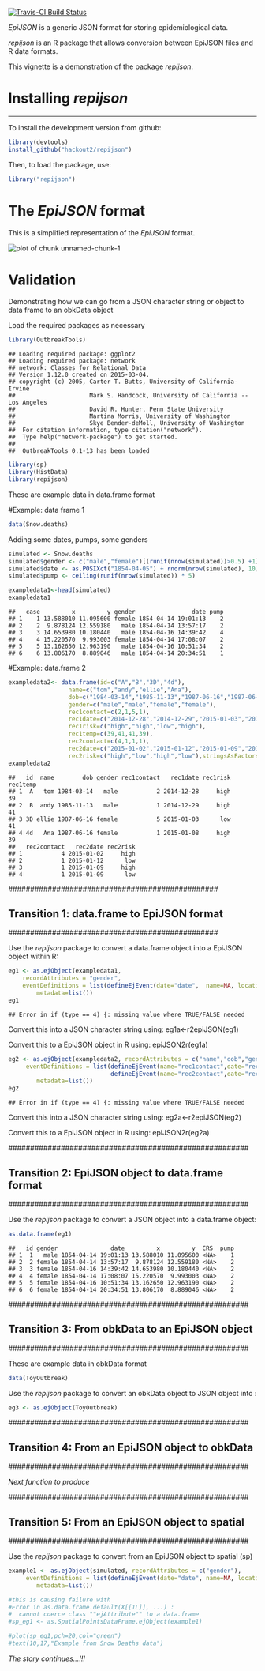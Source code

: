 [![Travis-CI Build Status](https://travis-ci.org/Hackout2/repijson.png?branch=master)](https://travis-ci.org/Hackout2/repijson)






*EpiJSON* is a generic JSON format for storing epidemiological data.   

*repijson* is an R package that allows conversion between EpiJSON files and R data formats.

This vignette is a demonstration of the package *repijson*.


# Installing *repijson*
-------------
To install the development version from github:

```r
library(devtools)
install_github("hackout2/repijson")
```


Then, to load the package, use:

```r
library("repijson")
```

# The *EpiJSON* format

This is a simplified representation of the *EpiJSON* format.   

![plot of chunk unnamed-chunk-1](vignettes/figs/unnamed-chunk-1-1.png) 




# Validation

Demonstrating how we can go from a JSON character string or object to data frame to an obkData object

Load the required packages as necessary

```r
library(OutbreakTools)
```

```
## Loading required package: ggplot2
## Loading required package: network
## network: Classes for Relational Data
## Version 1.12.0 created on 2015-03-04.
## copyright (c) 2005, Carter T. Butts, University of California-Irvine
##                     Mark S. Handcock, University of California -- Los Angeles
##                     David R. Hunter, Penn State University
##                     Martina Morris, University of Washington
##                     Skye Bender-deMoll, University of Washington
##  For citation information, type citation("network").
##  Type help("network-package") to get started.
## 
##  OutbreakTools 0.1-13 has been loaded
```

```r
library(sp)
library(HistData)
library(repijson)
```


These are example data in data.frame format

#Example: data frame 1

```r
data(Snow.deaths)
```
Adding some dates, pumps, some genders 

```r
simulated <- Snow.deaths
simulated$gender <- c("male","female")[(runif(nrow(simulated))>0.5) +1]
simulated$date <- as.POSIXct("1854-04-05") + rnorm(nrow(simulated), 10) * 86400
simulated$pump <- ceiling(runif(nrow(simulated)) * 5)

exampledata1<-head(simulated)
exampledata1
```

```
##   case         x         y gender                date pump
## 1    1 13.588010 11.095600 female 1854-04-14 19:01:13    2
## 2    2  9.878124 12.559180   male 1854-04-14 13:57:17    2
## 3    3 14.653980 10.180440   male 1854-04-16 14:39:42    4
## 4    4 15.220570  9.993003 female 1854-04-14 17:08:07    2
## 5    5 13.162650 12.963190   male 1854-04-16 10:51:34    2
## 6    6 13.806170  8.889046   male 1854-04-14 20:34:51    1
```

#Example: data.frame 2

```r
exampledata2<- data.frame(id=c("A","B","3D","4d"),
                 name=c("tom","andy","ellie","Ana"),
                 dob=c("1984-03-14","1985-11-13","1987-06-16","1987-06-16"),
                 gender=c("male","male","female","female"),
                 rec1contact=c(2,1,5,1),
                 rec1date=c("2014-12-28","2014-12-29","2015-01-03","2015-01-08"),
                 rec1risk=c("high","high","low","high"),  
                 rec1temp=c(39,41,41,39),
                 rec2contact=c(4,1,1,1),
                 rec2date=c("2015-01-02","2015-01-12","2015-01-09","2015-01-09"),
                 rec2risk=c("high","low","high","low"),stringsAsFactors=FALSE)
exampledata2
```

```
##   id  name        dob gender rec1contact   rec1date rec1risk rec1temp
## 1  A   tom 1984-03-14   male           2 2014-12-28     high       39
## 2  B  andy 1985-11-13   male           1 2014-12-29     high       41
## 3 3D ellie 1987-06-16 female           5 2015-01-03      low       41
## 4 4d   Ana 1987-06-16 female           1 2015-01-08     high       39
##   rec2contact   rec2date rec2risk
## 1           4 2015-01-02     high
## 2           1 2015-01-12      low
## 3           1 2015-01-09     high
## 4           1 2015-01-09      low
```

################################################
## Transition 1: data.frame to EpiJSON format ##
################################################

Use the *repijson* package to convert a data.frame object into a EpiJSON object within R:

```r
eg1 <- as.ejObject(exampledata1,	
    recordAttributes = "gender",	
    eventDefinitions = list(defineEjEvent(date="date",	name=NA, location=list(x="x", y="y", proj4string=""), attributes="pump")),
 		metadata=list())		       
eg1
```

```
## Error in if (type == 4) {: missing value where TRUE/FALSE needed
```

Convert this into a JSON character string
using: eg1a<-r2epiJSON(eg1)


Convert this to a EpiJSON object in R
using: epiJSON2r(eg1a)

```r
eg2 <- as.ejObject(exampledata2, recordAttributes = c("name","dob","gender"),
     eventDefinitions = list(defineEjEvent(name="rec1contact",date="rec1date", attributes=list("rec1risk","rec1temp")),
                             defineEjEvent(name="rec2contact",date="rec2date", attributes="rec2risk")),
 		metadata=list())
eg2
```

```
## Error in if (type == 4) {: missing value where TRUE/FALSE needed
```

Convert this into a JSON character string
using: eg2a<-r2epiJSON(eg2)


Convert this to a EpiJSON object in R
using: epiJSON2r(eg2a)

#######################################################
## Transition 2: EpiJSON object to data.frame format ##
#######################################################

Use the *repijson* package to convert a JSON object into a data.frame object:

```r
as.data.frame(eg1)
```

```
##   id gender               date         x         y  CRS  pump
## 1  1   male 1854-04-14 19:01:13 13.588010 11.095600 <NA>    1
## 2  2 female 1854-04-14 13:57:17  9.878124 12.559180 <NA>    2
## 3  3 female 1854-04-16 14:39:42 14.653980 10.180440 <NA>    2
## 4  4 female 1854-04-14 17:08:07 15.220570  9.993003 <NA>    2
## 5  5 female 1854-04-16 10:51:34 13.162650 12.963190 <NA>    2
## 6  6 female 1854-04-14 20:34:51 13.806170  8.889046 <NA>    2
```

#######################################################
## Transition 3: From obkData to an EpiJSON object   ##
#######################################################

These are example data in obkData format

```r
data(ToyOutbreak) 
```

Use the *repijson* package to convert an obkData object to JSON object into :

```r
eg3 <- as.ejObject(ToyOutbreak)
```

#######################################################
## Transition 4: From an EpiJSON object to obkData   ##
#######################################################

*Next function to produce*


#######################################################
## Transition 5: From an EpiJSON object to spatial   ##
#######################################################

Use the *repijson* package to convert from an EpiJSON object to spatial (sp)

```r
example1 <- as.ejObject(simulated, recordAttributes = c("gender"),
     eventDefinitions = list(defineEjEvent(date="date", name=NA, location=list(x="x", y="y", proj4string=""), attributes="pump")),
 		metadata=list())

#this is causing failure with
#Error in as.data.frame.default(X[[1L]], ...) : 
#  cannot coerce class ""ejAttribute"" to a data.frame
#sp_eg1 <- as.SpatialPointsDataFrame.ejObject(example1)

#plot(sp_eg1,pch=20,col="green")
#text(10,17,"Example from Snow Deaths data")
```

*The story continues...!!!*

